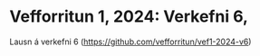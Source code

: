 # Vefforritun 1, 2024: Verkefni 6, 

Lausn á verkefni 6 (https://github.com/vefforritun/vef1-2024-v6) 